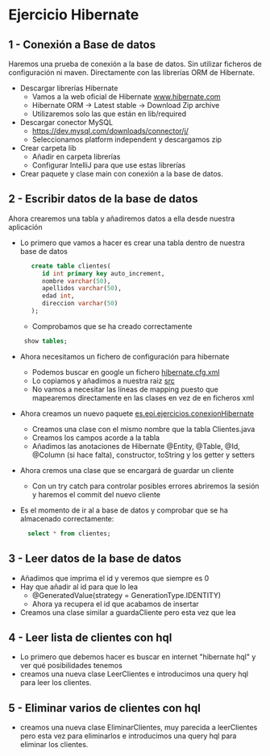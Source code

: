 # Ejercicio Hibernate

## 1 - Conexión a Base de datos
Haremos una prueba de conexión a la base de datos. Sin utilizar ficheros de configuración ni maven. Directamente con las librerías ORM de Hibernate.

 - Descargar librerías Hibernate
   - Vamos a la web oficial de Hibernate www.hibernate.com
   - Hibernate ORM -> Latest stable -> Download Zip archive
   - Utilizaremos solo las que están en lib/required
 - Descargar conector MySQL
   - https://dev.mysql.com/downloads/connector/j/
   - Seleccionamos platform independent y descargamos zip
 - Crear carpeta lib
   - Añadir en carpeta librerías
   - Configurar IntelliJ para que use estas librerías
 - Crear paquete y clase main con conexión a la base de datos.


## 2 - Escribir datos de la base de datos
Ahora crearemos una tabla y añadiremos datos a ella desde nuestra aplicación

 - Lo primero que vamos a hacer es crear una tabla dentro de nuestra base de datos

   ```sql
      create table clientes(
         id int primary key auto_increment,
         nombre varchar(50),
         apellidos varchar(50),
         edad int,
         direccion varchar(50)
      );
   ```

   - Comprobamos que se ha creado correctamente

    ```sql
     show tables;
    ```
 - Ahora necesitamos un fichero de configuración para hibernate
   - Podemos buscar en google un fichero [hibernate.cfg.xml](http://www.cursohibernate.es/doku.php?id=unidades:02_hibernate:03_configurando)
   - Lo copiamos y añadimos a nuestra raiz [src](/src)
   - No vamos a necesitar las líneas de mapping puesto que mapearemos directamente en las clases en vez de en ficheros xml

 - Ahora creamos un nuevo paquete [es.eoi.ejercicios.conexionHibernate](src/es/eoi/ejercicios/conexionHibernate)
   - Creamos una clase con el mismo nombre que la tabla Clientes.java
   - Creamos los campos acorde a la tabla
   - Añadimos las anotaciones de Hibernate @Entity, @Table, @Id, @Column (si hace falta), constructor, toString y los getter y setters
 - Ahora cremos una clase que se encargará de guardar un cliente
   - Con un try catch para controlar posibles errores abriremos la sesión y haremos el commit del nuevo cliente
 - Es el momento de ir al a base de datos y comprobar que se ha almacenado correctamente:

    ```sql
      select * from clientes;
    ```

## 3 - Leer datos de la base de datos

 - Añadimos que imprima el id y veremos que siempre es 0
 - Hay que añadir al id para que lo lea
   - @GeneratedValue(strategy = GenerationType.IDENTITY)
   - Ahora ya recupera el id que acabamos de insertar
 - Creamos una clase similar a guardaCliente pero esta vez que lea

## 4 - Leer lista de clientes con hql

 - Lo primero que debemos hacer es buscar en internet "hibernate hql" y ver qué posibilidades tenemos
 - creamos una nueva clase LeerClientes e introducimos una query hql para leer los clientes.


## 5 - Eliminar varios de clientes con hql

- creamos una nueva clase EliminarClientes, muy parecida a leerClientes pero esta vez para eliminarlos e introducimos una query hql para eliminar los clientes.
